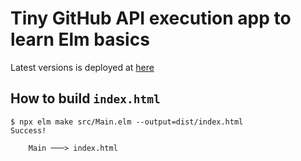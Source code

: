 # Tiny GitHub API execution app to learn Elm basics

Latest versions is deployed at [here](https://kachick.github.io/learn_Elm_command/)

## How to build `index.html`

```console
$ npx elm make src/Main.elm --output=dist/index.html
Success!

    Main ───> index.html
```
